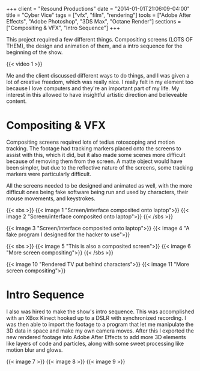 +++
client = "Resound Productions"
date = "2014-01-01T21:06:09-04:00"
title = "Cyber Vice"
tags = ["vfx", "film", "rendering"]
tools = ["Adobe After Effects", "Adobe Photoshop", "3DS Max", "Octane Render"]
sections = ["Compositing & VFX", "Intro Sequence"]
+++

This project required a few different things. Compositing screens (LOTS OF THEM), the design and animation of them, and a intro sequence for the beginning of the show.<!--more-->

{{< video 1 >}}

Me and the client discussed different ways to do things, and I was given a lot of creative freedom, which was really nice. I really felt in my element too because I love computers and they're an important part of my life. My interest in this allowed to have insightful artistic direction and believeable content.

# Compositing & VFX
Compositing screens required lots of tedius rotoscoping and motion tracking. The footage had tracking markers placed onto the screens to assist with this, which it did, but it also made some scenes more difficult because of removing them from the screen. A matte object would have been simpler, but due to the reflective nature of the screens, some tracking markers were particularly difficult.

All the screens needed to be designed and animated as well, with the more difficult ones being fake software being run and used by characters, their mouse movements, and keystrokes.

{{< sbs >}}
  {{< image 1 "Screen/interface composited onto laptop">}}
  {{< image 2 "Screen/interface composited onto laptop">}}
{{< /sbs >}}

{{< image 3 "Screen/interface composited onto laptop">}}
{{< image 4 "A fake program I designed for the hacker to use">}}

{{< sbs >}}
{{< image 5 "This is also a composited screen">}}
{{< image 6 "More screen compositing">}}
{{< /sbs >}}

{{< image 10 "Rendered TV put behind characters">}}
{{< image 11 "More screen compositing">}}

# Intro Sequence
I also was hired to make the show's intro sequence. This was accomplished with an XBox Kinect hooked up to a DSLR with synchronized recording. I was then able to import the footage to a program that let me manipulate the 3D data in space and make my own camera moves. After this I exported the new rendered footage into Adobe After Effects to add more 3D elements like layers of code and particles, along with some sweet processing like motion blur and glows.

{{< image 7 >}}
{{< image 8 >}}
{{< image 9 >}}
